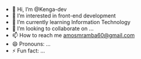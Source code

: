 - 👋 Hi, I’m @Kenga-dev
- 👀 I’m interested in front-end development
- 🌱 I’m currently learning Information Technology 
- 💞️ I’m looking to collaborate on ...
- 📫 How to reach me amosmramba60@gmail.com
- 😄 Pronouns: ...
- ⚡ Fun fact: ...

<!---
Kenga-dev/Kenga-dev is a ✨ special ✨ repository because its `README.md` (this file) appears on your GitHub profile.
You can click the Preview link to take a look at your changes.
--->
